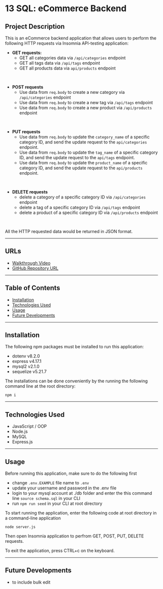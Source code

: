 # **13 SQL: eCommerce Backend**

## **Project Description**
This is an eCommerce backend application that allows users to perform the following HTTP requests via Insomnia API-testing application: 
<br>

* **GET requests:**
    * GET all categories data via `/api/categories` endpoint
    * GET all tags data via `/api/tags` endpoint
    * GET all products data via `api/products` endpoint
<br>

* **POST requests** 
    * Use data from `req.body` to create a new category via `/api/categories` endpoint
    * Use data from `req.body` to create a new tag via `/api/tags` endpoint
    * Use data from `req.body` to create a new product via `/api/products` endpoint
<br>

* **PUT requests**
    * Use data from `req.body` to update the `category_name` of a specific category ID, and send the update request to the `api/categories` endpoint.
    * Use data from `req.body` to update the `tag_name` of a specific category ID, and send the update request to the `api/tags` endpoint.
    * Use data from `req.body` to update the `product_name` of a specific category ID, and send the update request to the `api/products` endpoint.
<br>

* **DELETE requests**
    * delete a category of a specific category ID via `/api/categories` endpoint
    * delete a tag of a specific category ID via `/api/tags` endpoint
    * delete a product of a specific category ID via `/api/products` endpoint
<br>

All the HTTP requested data would be returned in JSON format.

---
## **URLs**
- [Walkthrough Video]()
- [GitHub Repository URL](https://github.com/jouriena11/ecommerce-backend)

---
## **Table of Contents**
- <a href="#installation">Installation</a>
- <a href="#technologies-used">Technologies Used</a>
- <a href="#usage">Usage</a>
- <a href="#future-developments">Future Developments</a>

---
## **Installation**
The following npm packages must be installed to run this application:
- dotenv v8.2.0
- express v4.17.1
- mysql2 v2.1.0
- sequelize v5.21.7

The installations can be done conveniently by the running the following command line at the root directory: 
```
npm i
```

---
## **Technologies Used**
- JavaScript / OOP
- Node.js
- MySQL
- Express.js

---
## **Usage**
Before running this application, make sure to do the following first
- change `.env.EXAMPLE` file name to `.env` 
- update your username and password in the .env file
- login to your mysql account at ./db folder and enter the this command line `source schema.sql` in your CLI 
- run `npm run seed` in your CLI at root directory

To start running the application, enter the following code at root directory in a command-line application
```
node server.js
```

Then open Insomnia application to perfrom GET, POST, PUT, DELETE requests.

To exit the application, press CTRL+c on the keyboard.

---
## **Future Developments**
- to include bulk edit